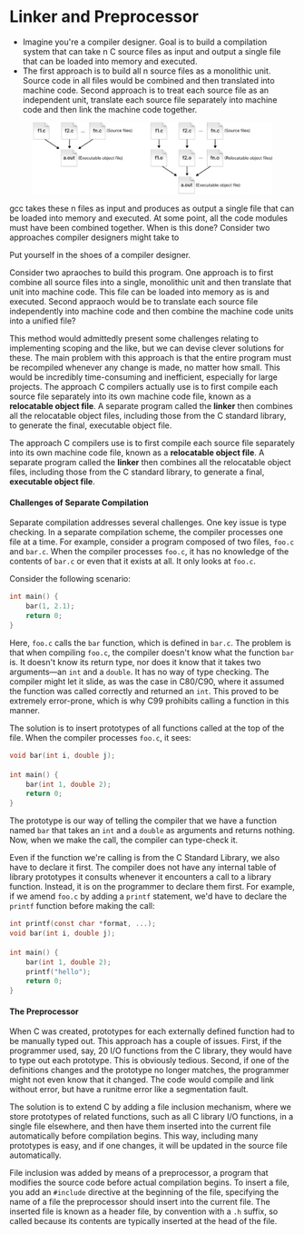 # Linker and Preprocessor

* Imagine you're a compiler designer. Goal is to build a compilation system that can take n C source files as input and output a single file that can be loaded into memory and executed.
* The first approach is to build all n source files as a monolithic unit. Source code in all files would be combined and then translated into machine code. Second approach is to treat each source file as an independent unit, translate each source file separately into machine code and then link the machine code together.

<figure><img src="../.gitbook/assets/Group 206 (1).png" alt=""><figcaption></figcaption></figure>



gcc takes these n files as input and produces as output a single file that can be loaded into memory and executed. At some point, all the code modules must have been combined together. When is this done? Consider two approaches compiler designers might take to&#x20;

Put yourself in the shoes of a compiler designer.&#x20;

Consider two apraoches to build this program. One approach is to first combine all source files into a single, monolithic unit and then translate that unit into machine code. This file can be loaded into memory as is and executed. Second appraoch would be to translate each source file independently into machine code and then combine the machine code units into a unified file?



This method would admittedly present some challenges relating to implementing scoping and the like, but we can devise clever solutions for these. The main problem with this approach is that the entire program must be recompiled whenever any change is made, no matter how small. This would be incredibly time-consuming and inefficient, especially for large projects. The approach C compilers actually use is to first compile each source file separately into its own machine code file, known as a **relocatable object file**. A separate program called the **linker** then combines all the relocatable object files, including those from the C standard library, to generate the final, executable object file.

The approach C compilers use is to first compile each source file separately into its own machine code file, known as a **relocatable object file**. A separate program called the **linker** then combines all the relocatable object files, including those from the C standard library, to generate a final, **executable object file**.&#x20;

#### Challenges of Separate Compilation

Separate compilation addresses several challenges. One key issue is type checking. In a separate compilation scheme, the compiler processes one file at a time. For example, consider a program composed of two files, `foo.c` and `bar.c`. When the compiler processes `foo.c`, it has no knowledge of the contents of `bar.c` or even that it exists at all. It only looks at `foo.c`.

Consider the following scenario:

```c
int main() {
    bar(1, 2.1);
    return 0;
}
```

Here, `foo.c` calls the `bar` function, which is defined in `bar.c`. The problem is that when compiling `foo.c`, the compiler doesn't know what the function `bar` is. It doesn't know its return type, nor does it know that it takes two arguments—an `int` and a `double`. It has no way of type checking. The compiler might let it slide, as was the case in C80/C90, where it assumed the function was called correctly and returned an `int`. This proved to be extremely error-prone, which is why C99 prohibits calling a function in this manner.

The solution is to insert prototypes of all functions called at the top of the file. When the compiler processes `foo.c`, it sees:

```c
void bar(int i, double j);

int main() {
    bar(int 1, double 2);
    return 0;
}
```

The prototype is our way of telling the compiler that we have a function named `bar` that takes an `int` and a `double` as arguments and returns nothing. Now, when we make the call, the compiler can type-check it.

Even if the function we're calling is from the C Standard Library, we also have to declare it first. The compiler does not have any internal table of library prototypes it consults whenever it encounters a call to a library function. Instead, it is on the programmer to declare them first. For example, if we amend `foo.c` by adding a `printf` statement, we'd have to declare the `printf` function before making the call:

```c
int printf(const char *format, ...);
void bar(int i, double j);

int main() {
    bar(int 1, double 2);
    printf("hello");
    return 0;
}
```

#### The Preprocessor

When C was created, prototypes for each externally defined function had to be manually typed out. This approach has a couple of issues. First, if the programmer used, say, 20 I/O functions from the C library, they would have to type out each prototype. This is obviously tedious. Second, if one of the definitions changes and the prototype no longer matches, the programmer might not even know that it changed. The code would compile and link without error, but have a runitme error like a segmentation fault.&#x20;

The solution is to extend C by adding a file inclusion mechanism, where we store prototypes of related functions, such as all C library I/O functions, in a single file elsewhere, and then have them inserted into the current file automatically before compilation begins. This way, including many prototypes is easy, and if one changes, it will be updated in the source file automatically.

File inclusion was added by means of a preprocessor, a program that modifies the source code before actual compilation begins. To insert a file, you add an `#include` directive at the beginning of the file, specifying the name of a file the preprocessor should insert into the current file. The inserted file is known as a header file, by convention with a `.h` suffix, so called because its contents are typically inserted at the head of the file.
